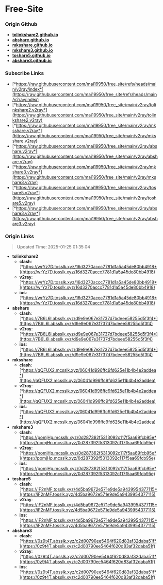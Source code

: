 # Free-Site

### Origin Github

- [**tolinkshare2.github.io**](https://github.com/tolinkshare2/tolinkshare2.github.io)
- [**abshare.github.io**](https://github.com/abshare/abshare.github.io)
- [**mksshare.github.io**](https://github.com/mksshare/mksshare.github.io)
- [**mkshare3.github.io**](https://github.com/mkshare3/mkshare3.github.io)
- [**toshare5.github.io**](https://github.com/toshare5/toshare5.github.io)
- [**abshare3.github.io**](https://github.com/abshare3/abshare3.github.io)

### Subscribe Links

- [*https://raw.githubusercontent.com/mai19950/free_site/refs/heads/main/v2ray/index*](https://raw.githubusercontent.com/mai19950/free_site/refs/heads/main/v2ray/index)
- [*https://raw.githubusercontent.com/mai19950/free_site/main/v2ray/tolinkshare2.v2ray*](https://raw.githubusercontent.com/mai19950/free_site/main/v2ray/tolinkshare2.v2ray)
- [*https://raw.githubusercontent.com/mai19950/free_site/main/v2ray/mksshare.v2ray*](https://raw.githubusercontent.com/mai19950/free_site/main/v2ray/mksshare.v2ray)
- [*https://raw.githubusercontent.com/mai19950/free_site/main/v2ray/abshare.v2ray*](https://raw.githubusercontent.com/mai19950/free_site/main/v2ray/abshare.v2ray)
- [*https://raw.githubusercontent.com/mai19950/free_site/main/v2ray/mkshare3.v2ray*](https://raw.githubusercontent.com/mai19950/free_site/main/v2ray/mkshare3.v2ray)
- [*https://raw.githubusercontent.com/mai19950/free_site/main/v2ray/toshare5.v2ray*](https://raw.githubusercontent.com/mai19950/free_site/main/v2ray/toshare5.v2ray)
- [*https://raw.githubusercontent.com/mai19950/free_site/main/v2ray/abshare3.v2ray*](https://raw.githubusercontent.com/mai19950/free_site/main/v2ray/abshare3.v2ray)

### Origin Links

> Updated Time: 2025-01-25 01:35:04

- **tolinkshare2**
  - **clash**: [*https://wrYz7D.tosslk.xyz/16d3270accc7781d1a5a45de80bb4918*](https://wrYz7D.tosslk.xyz/16d3270accc7781d1a5a45de80bb4918)
  - **v2ray**: [*https://wrYz7D.tosslk.xyz/16d3270accc7781d1a5a45de80bb4918*](https://wrYz7D.tosslk.xyz/16d3270accc7781d1a5a45de80bb4918)
  - **ios**: [*https://wrYz7D.tosslk.xyz/16d3270accc7781d1a5a45de80bb4918*](https://wrYz7D.tosslk.xyz/16d3270accc7781d1a5a45de80bb4918)
- **abshare**
  - **clash**: [*https://7B6L6l.absslk.xyz/d9e9e067e31737d7bdeee58255d5f3f4*](https://7B6L6l.absslk.xyz/d9e9e067e31737d7bdeee58255d5f3f4)
  - **v2ray**: [*https://7B6L6l.absslk.xyz/d9e9e067e31737d7bdeee58255d5f3f4*](https://7B6L6l.absslk.xyz/d9e9e067e31737d7bdeee58255d5f3f4)
  - **ios**: [*https://7B6L6l.absslk.xyz/d9e9e067e31737d7bdeee58255d5f3f4*](https://7B6L6l.absslk.xyz/d9e9e067e31737d7bdeee58255d5f3f4)
- **mksshare**
  - **clash**: [*https://qQFUX2.mcsslk.xyz/06041d996ffc9fd625e11b4b4e2addea*](https://qQFUX2.mcsslk.xyz/06041d996ffc9fd625e11b4b4e2addea)
  - **v2ray**: [*https://qQFUX2.mcsslk.xyz/06041d996ffc9fd625e11b4b4e2addea*](https://qQFUX2.mcsslk.xyz/06041d996ffc9fd625e11b4b4e2addea)
  - **ios**: [*https://qQFUX2.mcsslk.xyz/06041d996ffc9fd625e11b4b4e2addea*](https://qQFUX2.mcsslk.xyz/06041d996ffc9fd625e11b4b4e2addea)
- **mkshare3**
  - **clash**: [*https://pomjHp.mcsslk.xyz/0d287392f5313092c117f5aa69fcb95e*](https://pomjHp.mcsslk.xyz/0d287392f5313092c117f5aa69fcb95e)
  - **v2ray**: [*https://pomjHp.mcsslk.xyz/0d287392f5313092c117f5aa69fcb95e*](https://pomjHp.mcsslk.xyz/0d287392f5313092c117f5aa69fcb95e)
  - **ios**: [*https://pomjHp.mcsslk.xyz/0d287392f5313092c117f5aa69fcb95e*](https://pomjHp.mcsslk.xyz/0d287392f5313092c117f5aa69fcb95e)
- **toshare5**
  - **clash**: [*https://iF2nMF.tosslk.xyz/4d5ba9672e571e9de5a9439954377115*](https://iF2nMF.tosslk.xyz/4d5ba9672e571e9de5a9439954377115)
  - **v2ray**: [*https://iF2nMF.tosslk.xyz/4d5ba9672e571e9de5a9439954377115*](https://iF2nMF.tosslk.xyz/4d5ba9672e571e9de5a9439954377115)
  - **ios**: [*https://iF2nMF.tosslk.xyz/4d5ba9672e571e9de5a9439954377115*](https://iF2nMF.tosslk.xyz/4d5ba9672e571e9de5a9439954377115)
- **abshare3**
  - **clash**: [*https://0z9t4T.absslk.xyz/c2d00790ee5464f620d83af32daba51f*](https://0z9t4T.absslk.xyz/c2d00790ee5464f620d83af32daba51f)
  - **v2ray**: [*https://0z9t4T.absslk.xyz/c2d00790ee5464f620d83af32daba51f*](https://0z9t4T.absslk.xyz/c2d00790ee5464f620d83af32daba51f)
  - **ios**: [*https://0z9t4T.absslk.xyz/c2d00790ee5464f620d83af32daba51f*](https://0z9t4T.absslk.xyz/c2d00790ee5464f620d83af32daba51f)
